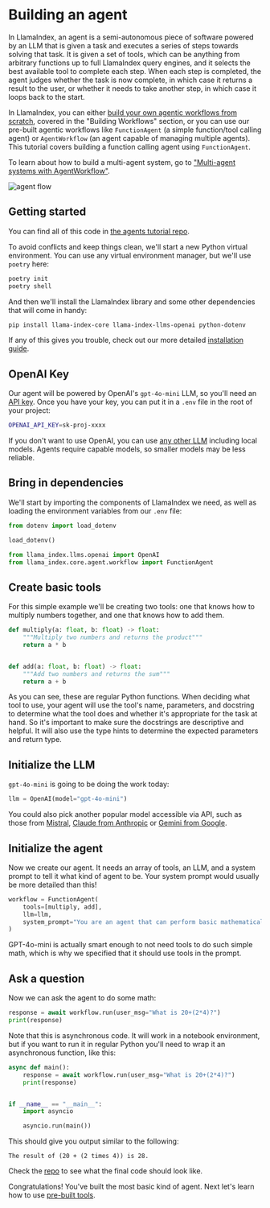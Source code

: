 # Building an agent

In LlamaIndex, an agent is a semi-autonomous piece of software powered by an LLM that is given a task and executes a series of steps towards solving that task. It is given a set of tools, which can be anything from arbitrary functions up to full LlamaIndex query engines, and it selects the best available tool to complete each step. When each step is completed, the agent judges whether the task is now complete, in which case it returns a result to the user, or whether it needs to take another step, in which case it loops back to the start.

In LlamaIndex, you can either [build your own agentic workflows from scratch](../workflows/index.md), covered in the "Building Workflows" section, or you can use our pre-built agentic workflows like `FunctionAgent` (a simple function/tool calling agent) or `AgentWorkflow` (an agent capable of managing multiple agents). This tutorial covers building a function calling agent using `FunctionAgent`.

To learn about how to build a multi-agent system, go to ["Multi-agent systems with AgentWorkflow"](./multi_agent.md).

![agent flow](./agent_flow.png)

## Getting started

You can find all of this code in [the agents tutorial repo](https://github.com/run-llama/python-agents-tutorial).

To avoid conflicts and keep things clean, we'll start a new Python virtual environment. You can use any virtual environment manager, but we'll use `poetry` here:

```bash
poetry init
poetry shell
```

And then we'll install the LlamaIndex library and some other dependencies that will come in handy:

```bash
pip install llama-index-core llama-index-llms-openai python-dotenv
```

If any of this gives you trouble, check out our more detailed [installation guide](../../getting_started/installation.md).

## OpenAI Key

Our agent will be powered by OpenAI's `gpt-4o-mini` LLM, so you'll need an [API key](https://platform.openai.com/). Once you have your key, you can put it in a `.env` file in the root of your project:

```bash
OPENAI_API_KEY=sk-proj-xxxx
```

If you don't want to use OpenAI, you can use [any other LLM](../using_llms/using_llms.md) including local models. Agents require capable models, so smaller models may be less reliable.

## Bring in dependencies

We'll start by importing the components of LlamaIndex we need, as well as loading the environment variables from our `.env` file:

```python
from dotenv import load_dotenv

load_dotenv()

from llama_index.llms.openai import OpenAI
from llama_index.core.agent.workflow import FunctionAgent
```

## Create basic tools

For this simple example we'll be creating two tools: one that knows how to multiply numbers together, and one that knows how to add them.

```python
def multiply(a: float, b: float) -> float:
    """Multiply two numbers and returns the product"""
    return a * b


def add(a: float, b: float) -> float:
    """Add two numbers and returns the sum"""
    return a + b
```

As you can see, these are regular Python functions. When deciding what tool to use, your agent will use the tool's name, parameters, and docstring to determine what the tool does and whether it's appropriate for the task at hand. So it's important to make sure the docstrings are descriptive and helpful. It will also use the type hints to determine the expected parameters and return type.

## Initialize the LLM

`gpt-4o-mini` is going to be doing the work today:

```python
llm = OpenAI(model="gpt-4o-mini")
```

You could also pick another popular model accessible via API, such as those from [Mistral](../../examples/llm/mistralai.ipynb), [Claude from Anthropic](../../examples/llm/anthropic.ipynb) or [Gemini from Google](../../examples/llm/google_genai.ipynb).

## Initialize the agent

Now we create our agent. It needs an array of tools, an LLM, and a system prompt to tell it what kind of agent to be. Your system prompt would usually be more detailed than this!

```python
workflow = FunctionAgent(
    tools=[multiply, add],
    llm=llm,
    system_prompt="You are an agent that can perform basic mathematical operations using tools.",
)
```

GPT-4o-mini is actually smart enough to not need tools to do such simple math, which is why we specified that it should use tools in the prompt.

## Ask a question

Now we can ask the agent to do some math:

```python
response = await workflow.run(user_msg="What is 20+(2*4)?")
print(response)
```

Note that this is asynchronous code. It will work in a notebook environment, but if you want to run it in regular Python you'll need to wrap it an asynchronous function, like this:

```python
async def main():
    response = await workflow.run(user_msg="What is 20+(2*4)?")
    print(response)


if __name__ == "__main__":
    import asyncio

    asyncio.run(main())
```

This should give you output similar to the following:

```
The result of (20 + (2 times 4)) is 28.
```

Check the [repo](https://github.com/run-llama/python-agents-tutorial/blob/main/1_basic_agent.py) to see what the final code should look like.

Congratulations! You've built the most basic kind of agent. Next let's learn how to use [pre-built tools](./tools.md).

